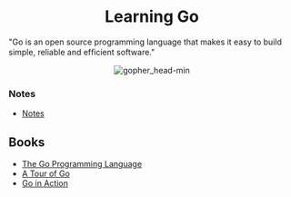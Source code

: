 <h1 align="center">Learning Go</h1>

"Go is an open source programming language that makes it easy to build simple, reliable and efﬁcient software."

<p align="center"> 
  <img src="https://user-images.githubusercontent.com/11765228/48174695-01aa0100-e344-11e8-8b31-5e6f05b84184.png" alt="gopher_head-min">
</p>

### Notes

- [Notes](https://github.com/LIYINGZHEN/learning-go/blob/master/notes.md)

## Books

- [The Go Programming Language](https://www.gopl.io)
- [A Tour of Go](https://tour.golang.org/list)
- [Go in Action](https://www.manning.com/books/go-in-action)
